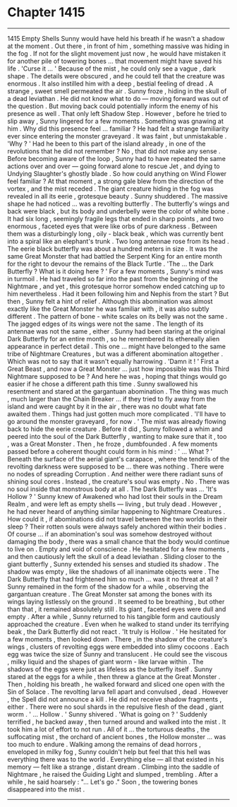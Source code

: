
# Chapter 1415


---

1415 Empty Shells
Sunny would have held his breath if he wasn't a shadow at the moment . Out there , in front of him , something massive was hiding in the fog . If not for the slight movement just now , he would have mistaken it for another pile of towering bones … that movement might have saved his life .
'Curse it … '
Because of the mist , he could only see a vague , dark shape . The details were obscured , and he could tell that the creature was enormous . It also instilled him with a deep , bestial feeling of dread .
A strange , sweet smell permeated the air .
Sunny froze , hiding in the skull of a dead leviathan . He did not know what to do — moving forward was out of the question . But moving back could potentially inform the enemy of his presence as well .
That only left Shadow Step .
However , before he tried to slip away , Sunny lingered for a few moments .
Something was gnawing at him . Why did this presence feel … familiar ?
He had felt a strange familiarity ever since entering the monster graveyard . It was faint , but unmistakable .
'Why ? '
Had he been to this part of the island already , in one of the revolutions that he did not remember ? No , that did not make any sense . Before becoming aware of the loop , Sunny had to have repeated the same actions over and over — going forward alone to rescue Jet , and dying to Undying Slaughter's ghostly blade .
So how could anything on Wind Flower feel familiar ?
At that moment , a strong gale blew from the direction of the vortex , and the mist receded .
The giant creature hiding in the fog was revealed in all its eerie , grotesque beauty .
Sunny shuddered .
The massive shape he had noticed … was a revolting butterfly .
The butterfly's wings and back were black , but its body and underbelly were the color of white bone . It had six long , seemingly fragile legs that ended in sharp points , and two enormous , faceted eyes that were like orbs of pure darkness . Between them was a disturbingly long , oily - black beak , which was currently bent into a spiral like an elephant's trunk . Two long antennae rose from its head .
The eerie black butterfly was about a hundred meters in size .
It was the same Great Monster that had battled the Serpent King for an entire month for the right to devour the remains of the Black Turtle .
'The … the Dark Butterfly ? What is it doing here ? '
For a few moments , Sunny's mind was in turmoil . He had traveled so far into the past from the beginning of the Nightmare , and yet , this grotesque horror somehow ended catching up to him nevertheless . Had it been following him and Nephis from the start ?
But then , Sunny felt a hint of relief .
Although this abomination was almost exactly like the Great Monster he was familiar with , it was also subtly different . The pattern of bone - white scales on its belly was not the same . The jagged edges of its wings were not the same . The length of its antennae was not the same , either .
Sunny had been staring at the original Dark Butterfly for an entire month , so he remembered its ethereally alien appearance in perfect detail .
This one … might have belonged to the same tribe of Nightmare Creatures , but was a different abomination altogether .
Which was not to say that it wasn't equally harrowing .
'Damn it ! '
First a Great Beast , and now a Great Monster … just how impossible was this Third Nightmare supposed to be ? And here he was , hoping that things would go easier if he chose a different path this time .
Sunny swallowed his resentment and stared at the gargantuan abomination . The thing was much , much larger than the Chain Breaker … if they tried to fly away from the island and were caught by it in the air , there was no doubt what fate awaited them .
Things had just gotten much more complicated .
'I'll have to go around the monster graveyard , for now . '
The mist was already flowing back to hide the eerie creature . Before it did , Sunny followed a whim and peered into the soul of the Dark Butterfly , wanting to make sure that it , too , was a Great Monster .
Then , he froze , dumbfounded . A few moments passed before a coherent thought could form in his mind :
' ... What ? '
Beneath the surface of the aerial giant's carapace , where the tendrils of the revolting darkness were supposed to be … there was nothing .
There were no nodes of spreading Corruption . And neither were there radiant suns of shining soul cores . Instead , the creature's soul was empty .
No . There was no soul inside that monstrous body at all .
The Dark Butterfly was …
'It's Hollow ? '
Sunny knew of Awakened who had lost their souls in the Dream Realm , and were left as empty shells — living , but truly dead . However , he had never heard of anything similar happening to Nightmare Creatures .
How could it , if abominations did not travel between the two worlds in their sleep ? Their rotten souls were always safely anchored within their bodies .
Of course … if an abomination's soul was somehow destroyed without damaging the body , there was a small chance that the body would continue to live on . Empty and void of conscience .
He hesitated for a few moments , and then cautiously left the skull of a dead leviathan . Sliding closer to the giant butterfly , Sunny extended his senses and studied its shadow .
The shadow was empty , like the shadows of all inanimate objects were .
The Dark Butterfly that had frightened him so much … was it no threat at all ?
Sunny remained in the form of the shadow for a while , observing the gargantuan creature . The Great Monster sat among the bones with its wings laying listlessly on the ground . It seemed to be breathing , but other than that , it remained absolutely still . Its giant , faceted eyes were dull and empty .
After a while , Sunny returned to his tangible form and cautiously approached the creature . Even when he walked to stand under its terrifying beak , the Dark Butterfly did not react .
'It truly is Hollow . '
He hesitated for a few moments , then looked down . There , in the shadow of the creature's wings , clusters of revolting eggs were embedded into slimy cocoons . Each egg was twice the size of Sunny and translucent . He could see the viscous , milky liquid and the shapes of giant worm - like larvae within .
The shadows of the eggs were just as lifeless as the butterfly itself .
Sunny stared at the eggs for a while , then threw a glance at the Great Monster . Then , holding his breath , he walked forward and sliced one open with the Sin of Solace .
The revolting larva fell apart and convulsed , dead .
However , the Spell did not announce a kill . He did not receive shadow fragments , either .
There were no soul shards in the repulsive flesh of the dead , giant worm .
' ... Hollow . '
Sunny shivered .
'What is going on ? '
Suddenly terrified , he backed away , then turned around and walked into the mist . It took him a lot of effort to not run .
All of it … the torturous deaths , the suffocating mist , the orchard of ancient bones , the Hollow monster … was too much to endure .
Walking among the remains of dead horrors , enveloped in milky fog , Sunny couldn't help but feel that this hell was everything there was to the world . Everything else — all that existed in his memory — felt like a strange , distant dream .
Climbing into the saddle of Nightmare , he raised the Guiding Light and slumped , trembling .
After a while , he said hoarsely :
"... Let's go ."
Soon , the towering bones disappeared into the mist .

---

